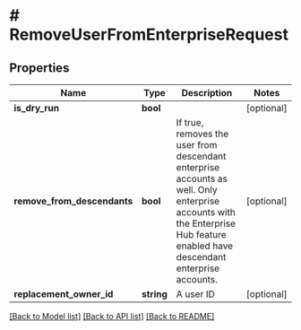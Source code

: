 # # RemoveUserFromEnterpriseRequest

## Properties

Name | Type | Description | Notes
------------ | ------------- | ------------- | -------------
**is_dry_run** | **bool** |  | [optional]
**remove_from_descendants** | **bool** | If true, removes the user from descendant enterprise accounts as well. Only enterprise accounts with the Enterprise Hub feature enabled have descendant enterprise accounts. | [optional]
**replacement_owner_id** | **string** | A user ID | [optional]

[[Back to Model list]](../../README.md#models) [[Back to API list]](../../README.md#endpoints) [[Back to README]](../../README.md)
